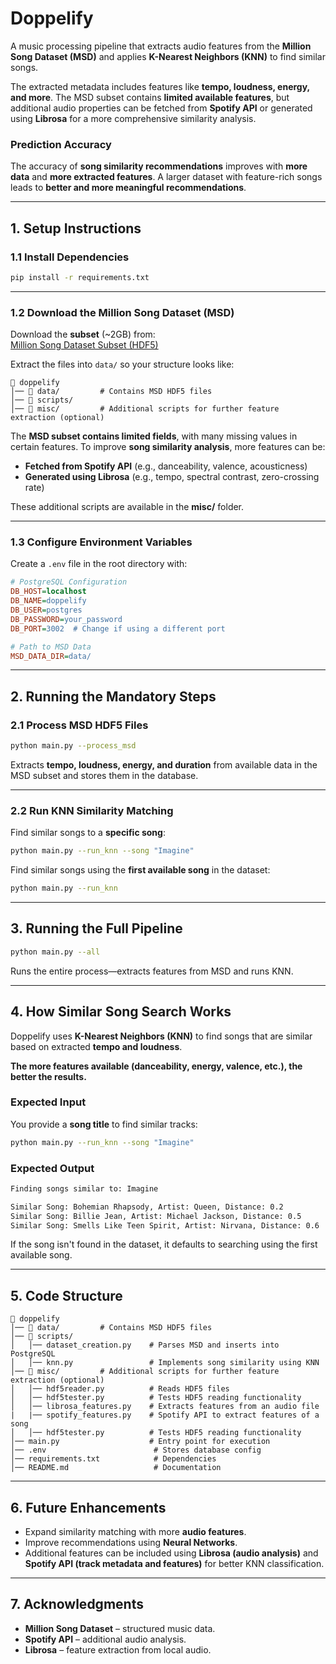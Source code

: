 # **Doppelify**  
A music processing pipeline that extracts audio features from the **Million Song Dataset (MSD)** and applies **K-Nearest Neighbors (KNN)** to find similar songs.  

The extracted metadata includes features like **tempo, loudness, energy, and more**. The MSD subset contains **limited available features**, but additional audio properties can be fetched from **Spotify API** or generated using **Librosa** for a more comprehensive similarity analysis.  

### **Prediction Accuracy**  
The accuracy of **song similarity recommendations** improves with **more data** and **more extracted features**. A larger dataset with feature-rich songs leads to **better and more meaningful recommendations**.

---

## **1. Setup Instructions**

### **1.1 Install Dependencies**
```bash
pip install -r requirements.txt
```

---

### **1.2 Download the Million Song Dataset (MSD)**
Download the **subset** (~2GB) from:  
[Million Song Dataset Subset (HDF5)](https://labrosa.ee.columbia.edu/millionsong/sites/default/files/AdditionalFiles/MillionSongSubset.tar.gz)  

Extract the files into `data/` so your structure looks like:

```
📂 doppelify
│── 📂 data/         # Contains MSD HDF5 files
│── 📂 scripts/
│── 📂 misc/         # Additional scripts for further feature extraction (optional)
```

The **MSD subset contains limited fields**, with many missing values in certain features. To improve **song similarity analysis**, more features can be:
- **Fetched from Spotify API** (e.g., danceability, valence, acousticness)
- **Generated using Librosa** (e.g., tempo, spectral contrast, zero-crossing rate)

These additional scripts are available in the **misc/** folder.

---

### **1.3 Configure Environment Variables**
Create a `.env` file in the root directory with:

```ini
# PostgreSQL Configuration
DB_HOST=localhost
DB_NAME=doppelify
DB_USER=postgres
DB_PASSWORD=your_password
DB_PORT=3002  # Change if using a different port

# Path to MSD Data
MSD_DATA_DIR=data/
```

---

## **2. Running the Mandatory Steps**

### **2.1 Process MSD HDF5 Files**
```bash
python main.py --process_msd
```
Extracts **tempo, loudness, energy, and duration** from available data in the MSD subset and stores them in the database.

---

### **2.2 Run KNN Similarity Matching**
Find similar songs to a **specific song**:
```bash
python main.py --run_knn --song "Imagine"
```

Find similar songs using the **first available song** in the dataset:
```bash
python main.py --run_knn
```

---

## **3. Running the Full Pipeline**
```bash
python main.py --all
```
Runs the entire process—extracts features from MSD and runs KNN.

---

## **4. How Similar Song Search Works**
Doppelify uses **K-Nearest Neighbors (KNN)** to find songs that are similar based on extracted **tempo and loudness**.  

**The more features available (danceability, energy, valence, etc.), the better the results.**

### **Expected Input**
You provide a **song title** to find similar tracks:

```bash
python main.py --run_knn --song "Imagine"
```

### **Expected Output**
```bash
Finding songs similar to: Imagine

Similar Song: Bohemian Rhapsody, Artist: Queen, Distance: 0.2
Similar Song: Billie Jean, Artist: Michael Jackson, Distance: 0.5
Similar Song: Smells Like Teen Spirit, Artist: Nirvana, Distance: 0.6
```

If the song isn't found in the dataset, it defaults to searching using the first available song.

---

## **5. Code Structure**
```
📂 doppelify
│── 📂 data/         # Contains MSD HDF5 files
│── 📂 scripts/
│   │── dataset_creation.py    # Parses MSD and inserts into PostgreSQL
│   │── knn.py                 # Implements song similarity using KNN
│── 📂 misc/         # Additional scripts for further feature extraction (optional)
│   │── hdf5reader.py          # Reads HDF5 files
│   │── hdf5tester.py          # Tests HDF5 reading functionality
│   │── librosa_features.py    # Extracts features from an audio file
|   |── spotify_features.py    # Spotify API to extract features of a song
│   │── hdf5tester.py          # Tests HDF5 reading functionality
│── main.py                    # Entry point for execution
│── .env                        # Stores database config
│── requirements.txt            # Dependencies
│── README.md                   # Documentation
```
---

## **6. Future Enhancements**
- Expand similarity matching with more **audio features**.
- Improve recommendations using **Neural Networks**.
- Additional features can be included using **Librosa (audio analysis)** and **Spotify API (track metadata and features)** for better KNN classification.

---

## **7. Acknowledgments**
- **Million Song Dataset** – structured music data.  
- **Spotify API** – additional audio analysis.  
- **Librosa** – feature extraction from local audio.
